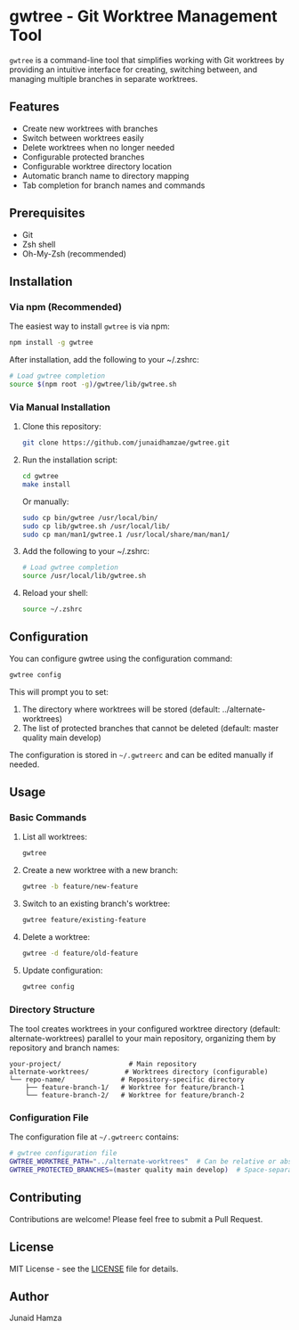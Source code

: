 # gwtree - Git Worktree Management Tool

`gwtree` is a command-line tool that simplifies working with Git worktrees by providing an intuitive interface for creating, switching between, and managing multiple branches in separate worktrees.

## Features

- Create new worktrees with branches
- Switch between worktrees easily
- Delete worktrees when no longer needed
- Configurable protected branches
- Configurable worktree directory location
- Automatic branch name to directory mapping
- Tab completion for branch names and commands

## Prerequisites

- Git
- Zsh shell
- Oh-My-Zsh (recommended)

## Installation

### Via npm (Recommended)

The easiest way to install `gwtree` is via npm:

```bash
npm install -g gwtree
```

After installation, add the following to your ~/.zshrc:
```bash
# Load gwtree completion
source $(npm root -g)/gwtree/lib/gwtree.sh
```

### Via Manual Installation

1. Clone this repository:
   ```bash
   git clone https://github.com/junaidhamzae/gwtree.git
   ```

2. Run the installation script:
   ```bash
   cd gwtree
   make install
   ```

   Or manually:
   ```bash
   sudo cp bin/gwtree /usr/local/bin/
   sudo cp lib/gwtree.sh /usr/local/lib/
   sudo cp man/man1/gwtree.1 /usr/local/share/man/man1/
   ```

3. Add the following to your ~/.zshrc:
   ```bash
   # Load gwtree completion
   source /usr/local/lib/gwtree.sh
   ```

4. Reload your shell:
   ```bash
   source ~/.zshrc
   ```

## Configuration

You can configure gwtree using the configuration command:

```bash
gwtree config
```

This will prompt you to set:
1. The directory where worktrees will be stored (default: ../alternate-worktrees)
2. The list of protected branches that cannot be deleted (default: master quality main develop)

The configuration is stored in `~/.gwtreerc` and can be edited manually if needed.

## Usage

### Basic Commands

1. List all worktrees:
   ```bash
   gwtree
   ```

2. Create a new worktree with a new branch:
   ```bash
   gwtree -b feature/new-feature
   ```

3. Switch to an existing branch's worktree:
   ```bash
   gwtree feature/existing-feature
   ```

4. Delete a worktree:
   ```bash
   gwtree -d feature/old-feature
   ```

5. Update configuration:
   ```bash
   gwtree config
   ```

### Directory Structure

The tool creates worktrees in your configured worktree directory (default: alternate-worktrees) parallel to your main repository, organizing them by repository and branch names:

```
your-project/                 # Main repository
alternate-worktrees/         # Worktrees directory (configurable)
└── repo-name/              # Repository-specific directory
    ├── feature-branch-1/   # Worktree for feature/branch-1
    └── feature-branch-2/   # Worktree for feature/branch-2
```

### Configuration File

The configuration file at `~/.gwtreerc` contains:

```bash
# gwtree configuration file
GWTREE_WORKTREE_PATH="../alternate-worktrees"  # Can be relative or absolute path
GWTREE_PROTECTED_BRANCHES=(master quality main develop)  # Space-separated list of protected branches
```

## Contributing

Contributions are welcome! Please feel free to submit a Pull Request.

## License

MIT License - see the [LICENSE](LICENSE) file for details.

## Author

Junaid Hamza 
